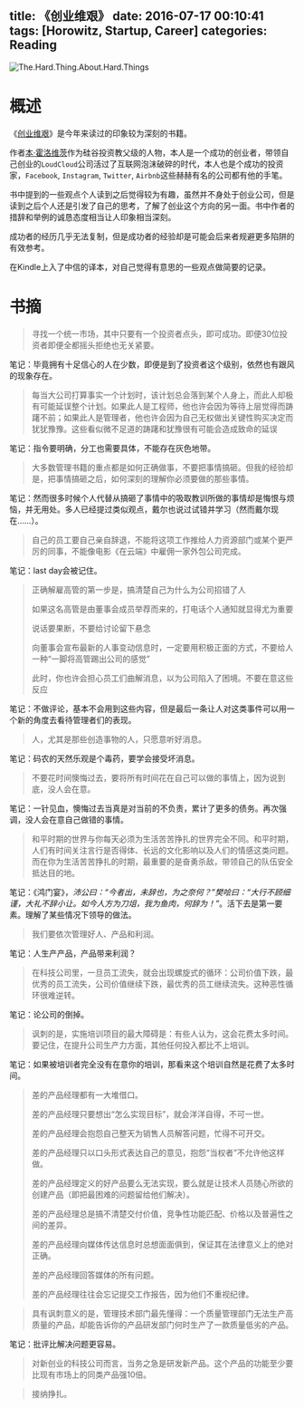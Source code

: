 title: 《创业维艰》
date: 2016-07-17 00:10:41
tags: [Horowitz, Startup, Career]
categories: Reading
---

![The.Hard.Thing.About.Hard.Things](https://blog.wislay.com/wp-content/uploads/2016/10/The.Hard_.Thing_.About_.Hard_.Things.jpg)

# 概述

《[创业维艰](https://book.douban.com/subject/26306686/)》是今年来读过的印象较为深刻的书籍。

作者[本·霍洛维茨](https://en.wikipedia.org/wiki/Ben_Horowitz)作为硅谷投资教父级的人物，本人是一个成功的创业者，带领自己创业的`LoudCloud`公司活过了互联网泡沫破碎的时代，本人也是个成功的投资家，`Facebook`, `Instagram`, `Twitter`, `Airbnb`这些赫赫有名的公司都有他的手笔。

书中提到的一些观点个人读到之后觉得较为有趣，虽然并不身处于创业公司，但是读到之后个人还是引发了自己的思考，了解了创业这个方向的另一面。书中作者的措辞和举例的诚恳态度相当让人印象相当深刻。

成功者的经历几乎无法复制，但是成功者的经验却是可能会后来者规避更多陷阱的有效参考。

<!-- more -->

在Kindle上入了中信的译本，对自己觉得有意思的一些观点做简要的记录。

# 书摘

> 寻找一个统一市场，其中只要有一个投资者点头，即可成功。即便30位投资者即便全都摇头拒绝也无关紧要。

笔记：毕竟拥有十足信心的人在少数，即便是到了投资者这个级别，依然也有跟风的现象存在。

> 每当大公司打算事实一个计划时，该计划总会落到某个人身上，而此人却极有可能延误整个计划。如果此人是工程师，他也许会因为等待上层觉得而踌躇不前；如果此人是管理者，他也许会因为自己无权做出关键性购买决定而犹犹豫豫。这些看似微不足道的踌躇和犹豫很有可能会造成致命的延误

笔记：指令要明确，分工也需要具体，不能存在灰色地带。

> 大多数管理书籍的重点都是如何正确做事，不要把事情搞砸。但我的经验却是，把事情搞砸之后，如何深刻的理解你必须要做的那些事情。

笔记：然而很多时候个人代替从搞砸了事情中的吸取教训所做的事情却是悔恨与烦恼，并无用处。多人已经提过类似观点，戴尔也说过试错并学习（然而戴尔现在……）。

> 自己的员工要自己亲自辞退，不能将这项工作推给人力资源部门或某个更严厉的同事，不能像电影《在云端》中雇佣一家外包公司完成。

笔记：last day会被记住。

> 正确解雇高管的第一步是，搞清楚自己为什么为公司招错了人
>
> 如果这名高管是由董事会成员举荐而来的，打电话个人通知就显得尤为重要
>
> 说话要果断，不要给讨论留下悬念
>
> 向董事会宣布最新的人事变动信息时，一定要用积极正面的方式，不要给人一种“一脚将高管踢出公司的感觉”
>
> 此时，你也许会担心员工们曲解消息，以为公司陷入了困境。不要在意这些反应

笔记：不做评论，基本不会用到这些内容，但是最后一条让人对这类事件可以用一个新的角度去看待管理者们的表现。

> 人，尤其是那些创造事物的人，只愿意听好消息。

笔记：码农的天然乐观是个毒药，要学会接受坏消息。

> 不要花时间懊悔过去，要将所有时间花在自己可以做的事情上，因为说到底，没人会在意。

笔记：一针见血，懊悔过去当真是对当前的不负责，累计了更多的债务。再次强调，没人会在意自己做错的事情。

> 和平时期的世界与你每天必须为生活苦苦挣扎的世界完全不同。和平时期，人们有时间关注言行是否得体、长远的文化影响以及人们的情感这类问题。而在你为生活苦苦挣扎的时期，最重要的是奋勇杀敌，带领自己的队伍安全抵达目的地。

笔记：《鸿门宴》，*沛公曰：“今者出，未辞也，为之奈何？”樊哙曰：“大行不顾细谨，大礼不辞小让。如今人方为刀俎，我为鱼肉，何辞为！”*。活下去是第一要素。理解了某些情况下领导的做法。

> 我们要依次管理好人、产品和利润。

笔记：人生产产品，产品带来利润？

> 在科技公司里，一旦员工流失，就会出现螺旋式的循环：公司价值下跌，最优秀的员工流失，公司价值继续下跌，最优秀的员工继续流失。这种恶性循环很难逆转。

笔记：论公司的倒掉。

> 讽刺的是，实施培训项目的最大障碍是：有些人认为，这会花费太多时间。要记住，在提升公司生产力方面，其他任何投入都比不上培训。

笔记：如果被培训者完全没有在意你的培训，那看来这个培训自然是花费了太多时间。

> 差的产品经理都有一大堆借口。
>
> 差的产品经理只要想出“怎么实现目标”，就会洋洋自得，不可一世。
>
> 差的产品经理会抱怨自己整天为销售人员解答问题，忙得不可开交。
>
> 差的产品经理只以口头形式表达自己的意见，抱怨“当权者”不允许他这样做。
>
> 差的产品经理定义的好产品要么无法实现，要么就是让技术人员随心所欲的创建产品（即把最困难的问题留给他们解决）。
>
> 差的产品经理总是搞不清楚交付价值，竞争性功能匹配、价格以及普遍性之间的差异。
>
> 差的产品经理向媒体传达信息时总想面面俱到，保证其在法律意义上的绝对正确。
>
> 差的产品经理回答媒体的所有问题。
>
> 差的产品经理往往会忘记提交工作报告，因为他们不重视纪律。


> 具有讽刺意义的是，管理技术部门最先懂得：一个质量管理部门无法生产高质量的产品，却能告诉你的产品研发部门何时生产了一款质量低劣的产品。

笔记：批评比解决问题更容易。

> 对新创业的科技公司而言，当务之急是研发新产品。这个产品的功能至少要比现有市场上的同类产品强10倍。

> 接纳挣扎。



